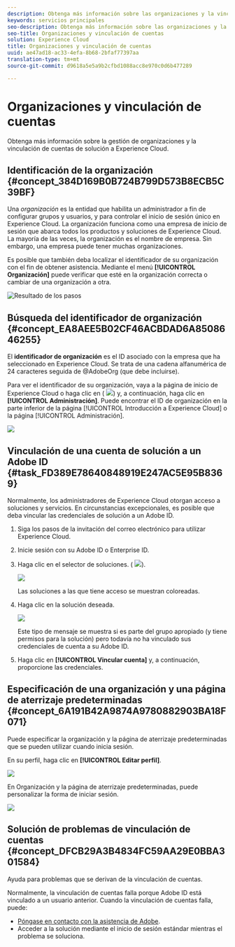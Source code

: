 ```yaml
---
description: Obtenga más información sobre las organizaciones y la vinculación de cuentas de solución a Experience Cloud.
keywords: servicios principales
seo-description: Obtenga más información sobre las organizaciones y la vinculación de cuentas de solución a Experience Cloud.
seo-title: Organizaciones y vinculación de cuentas
solution: Experience Cloud
title: Organizaciones y vinculación de cuentas
uuid: ae47ad18-ac33-4efa-8b68-2bfaf77397aa
translation-type: tm+mt
source-git-commit: d9618a5e5a9b2cfbd1088acc8e970c0d6b477289

---
```



# Organizaciones y vinculación de cuentas

Obtenga más información sobre la gestión de organizaciones y la vinculación de cuentas de solución a Experience Cloud.

<!-- accounts-experience-cloud.xml -->

## Identificación de la organización {#concept_384D169B0B724B799D573B8ECB5C39BF}

Una *organización* es la entidad que habilita un administrador a fin de configurar grupos y usuarios, y para controlar el inicio de sesión único en Experience Cloud. La organización funciona como una empresa de inicio de sesión que abarca todos los productos y soluciones de Experience Cloud. La mayoría de las veces, la organización es el nombre de empresa. Sin embargo, una empresa puede tener muchas organizaciones.

Es posible que también deba localizar el identificador de su organización con el fin de obtener asistencia. Mediante el menú **[!UICONTROL Organización]** puede verificar que esté en la organización correcta o cambiar de una organización a otra.

![Resultado de los pasos](assets/organization-switch.png)

## Búsqueda del identificador de organización {#concept_EA8AEE5B02CF46ACBDAD6A8508646255}

El **identificador de organización** es el ID asociado con la empresa que ha seleccionado en Experience Cloud. Se trata de una cadena alfanumérica de 24 caracteres seguida de @AdobeOrg (que debe incluirse).

Para ver el identificador de su organización, vaya a la página de inicio de Experience Cloud o haga clic en ( ![](assets/menu-icon.png)) y, a continuación, haga clic en **[!UICONTROL Administración]**. Puede encontrar el ID de organización en la parte inferior de la página [!UICONTROL Introducción a Experience Cloud] o la página [!UICONTROL Administración].

![](assets/administration-page.png)

## Vinculación de una cuenta de solución a un Adobe ID {#task_FD389E78640848919E247AC5E95B8369}

Normalmente, los administradores de Experience Cloud otorgan acceso a soluciones y servicios. En circunstancias excepcionales, es posible que deba vincular las credenciales de solución a un Adobe ID.

1. Siga los pasos de la invitación del correo electrónico para utilizar Experience Cloud.
1. Inicie sesión con su Adobe ID o Enterprise ID.
1. Haga clic en el selector de soluciones. ( ![](assets/menu-icon.png)).

   ![](assets/solutions-active.png)

   Las soluciones a las que tiene acceso se muestran coloreadas.
1. Haga clic en la solución deseada.

   ![](assets/analytics-link-accounts.png)

   Este tipo de mensaje se muestra si es parte del grupo apropiado (y tiene permisos para la solución) pero todavía no ha vinculado sus credenciales de cuenta a su Adobe ID.
1. Haga clic en **[!UICONTROL Vincular cuenta]** y, a continuación, proporcione las credenciales.

## Especificación de una organización y una página de aterrizaje predeterminadas {#concept_6A191B42A9874A9780882903BA18F071}

Puede especificar la organización y la página de aterrizaje predeterminadas que se pueden utilizar cuando inicia sesión.

En su perfil, haga clic en **[!UICONTROL Editar perfil]**.

![](assets/edit-profile.png)

En Organización y la página de aterrizaje predeterminadas, puede personalizar la forma de iniciar sesión.

![](assets/default-organization.png)

## Solución de problemas de vinculación de cuentas {#concept_DFCB29A3B4834FC59AA29E0BBA301584}

Ayuda para problemas que se derivan de la vinculación de cuentas.

Normalmente, la vinculación de cuentas falla porque Adobe ID está vinculado a un usuario anterior. Cuando la vinculación de cuentas falla, puede:

* [Póngase en contacto con la asistencia de Adobe](https://helpx.adobe.com/marketing-cloud/contact-support.html).
* Acceder a la solución mediante el inicio de sesión estándar mientras el problema se soluciona.
